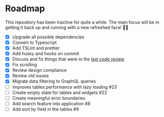 # Roadmap

This repository has been inactive for quite a while. The main focus will be in getting it back up and running with a new refreshed face! 💪🏻

* [x] Upgrade all possible dependencies
* [x] Convert to Typescript
* [x] Add TSLint and prettier
* [x] Add husky and hooks on commit
* [X] Discuss and fix things that were in the [last code review](https://github.com/strvcom/dep-manager-web/issues/12)
* [X] Fix scrolling
* [X] Review design compliance
* [x] Review old issues
* [x] Migrate data filtering to GraphQL queries
* [ ] Improves tables performance with lazy loading #23
* [ ] Create empty state for tables and widgets #22
* [ ] Create meaningful error boundaries
* [ ] Add search feature into application #8
* [ ] Add sort by field in the tables #9
